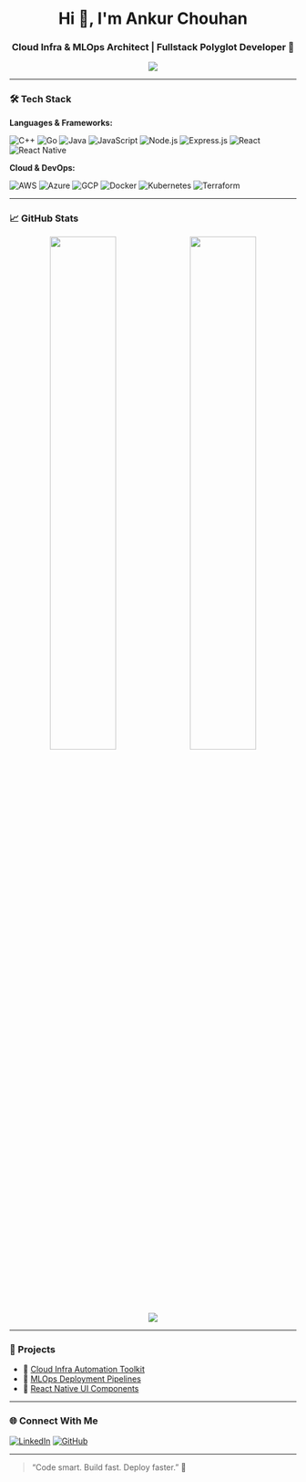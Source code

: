 <h1 align="center">Hi 👋, I'm Ankur Chouhan</h1>
<h3 align="center">Cloud Infra & MLOps Architect | Fullstack Polyglot Developer 🚀</h3>

<p align="center">
  <img src="https://readme-typing-svg.demolab.com/?lines=Cloud+Infra+Engineer;MLOps+and+DevOps+Specialist;Fullstack+Dev+(React%2C+Node%2C+Go);Let's+Automate+Everything!" />
</p>

---

### 🛠️ Tech Stack

**Languages & Frameworks:**

![C++](https://img.shields.io/badge/C++-00599C?style=for-the-badge&logo=c%2B%2B&logoColor=white)
![Go](https://img.shields.io/badge/Go-00ADD8?style=for-the-badge&logo=go&logoColor=white)
![Java](https://img.shields.io/badge/Java-ED8B00?style=for-the-badge&logo=java&logoColor=white)
![JavaScript](https://img.shields.io/badge/JavaScript-F7DF1E?style=for-the-badge&logo=javascript&logoColor=black)
![Node.js](https://img.shields.io/badge/Node.js-339933?style=for-the-badge&logo=node.js&logoColor=white)
![Express.js](https://img.shields.io/badge/Express.js-404D59?style=for-the-badge)
![React](https://img.shields.io/badge/React-20232A?style=for-the-badge&logo=react&logoColor=61DAFB)
![React Native](https://img.shields.io/badge/React_Native-20232A?style=for-the-badge&logo=react&logoColor=61DAFB)

**Cloud & DevOps:**

![AWS](https://img.shields.io/badge/AWS-232F3E?style=for-the-badge&logo=amazonaws&logoColor=white)
![Azure](https://img.shields.io/badge/Azure-0078D4?style=for-the-badge&logo=microsoftazure&logoColor=white)
![GCP](https://img.shields.io/badge/GCP-4285F4?style=for-the-badge&logo=googlecloud&logoColor=white)
![Docker](https://img.shields.io/badge/Docker-2496ED?style=for-the-badge&logo=docker&logoColor=white)
![Kubernetes](https://img.shields.io/badge/Kubernetes-326CE5?style=for-the-badge&logo=kubernetes&logoColor=white)
![Terraform](https://img.shields.io/badge/Terraform-7B42BC?style=for-the-badge&logo=terraform&logoColor=white)

---

### 📈 GitHub Stats

<p align="center">
  <img width="48%" src="https://github-readme-stats.vercel.app/api?username=AnkurChouhan&show_icons=true&theme=radical" />
  <img width="48%" src="https://github-readme-streak-stats.herokuapp.com/?user=AnkurChouhan&theme=radical" />
</p>

<p align="center">
  <img src="https://github-readme-stats.vercel.app/api/top-langs/?username=AnkurChouhan&layout=compact&theme=radical" />
</p>

---

### 🚀 Projects

- 🎯 [Cloud Infra Automation Toolkit](https://github.com/AnkurChouhan/cloud-infra-toolkit)  
- 🧠 [MLOps Deployment Pipelines](https://github.com/AnkurChouhan/mlops-deploy)  
- 📱 [React Native UI Components](https://github.com/AnkurChouhan/react-native-ui)

---

### 🌐 Connect With Me

[![LinkedIn](https://img.shields.io/badge/LinkedIn-AnkurChouhan-blue?style=for-the-badge&logo=linkedin)](https://linkedin.com/in/AnkurChouhan)
[![GitHub](https://img.shields.io/badge/GitHub-AnkurChouhan-181717?style=for-the-badge&logo=github)](https://github.com/AnkurChouhan)

---

> “Code smart. Build fast. Deploy faster.” 🚀
